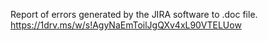 Report of errors generated by the JIRA software to .doc file.  
https://1drv.ms/w/s!AgyNaEmToilJgQXv4xL90VTELUow
